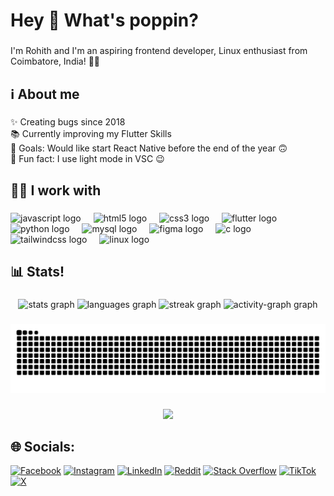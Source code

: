 <h1 align="left">Hey 👋 What's poppin?</h1>

###

<p align="left">I'm Rohith and I'm an aspiring frontend developer, Linux enthusiast from Coimbatore, India! 🌟✨</p>

###

<h2 align="left">ℹ️ About me</h2>

###

<p align="left">✨ Creating bugs since 2018<br>📚 Currently improving my Flutter Skills<br>🎯 Goals: Would like start React Native before the end of the year 🙃<br>🎲 Fun fact: I use light mode in VSC 😉</p>

###

<h2 align="left">🧑‍💻 I work with</h2>

###

<div align="left">
  <img src="https://cdn.jsdelivr.net/gh/devicons/devicon/icons/javascript/javascript-original.svg" height="40" alt="javascript logo"  />
  <img width="12" />
  <img src="https://cdn.jsdelivr.net/gh/devicons/devicon/icons/html5/html5-original.svg" height="40" alt="html5 logo"  />
  <img width="12" />
  <img src="https://cdn.jsdelivr.net/gh/devicons/devicon/icons/css3/css3-original.svg" height="40" alt="css3 logo"  />
  <img width="12" />
  <img src="https://cdn.jsdelivr.net/gh/devicons/devicon/icons/flutter/flutter-original.svg" height="40" alt="flutter logo"  />
  <img width="12" />
  <img src="https://cdn.jsdelivr.net/gh/devicons/devicon/icons/python/python-original.svg" height="40" alt="python logo"  />
  <img width="12" />
  <img src="https://cdn.jsdelivr.net/gh/devicons/devicon/icons/mysql/mysql-original.svg" height="40" alt="mysql logo"  />
  <img width="12" />
  <img src="https://cdn.jsdelivr.net/gh/devicons/devicon/icons/figma/figma-original.svg" height="40" alt="figma logo"  />
  <img width="12" />
  <img src="https://cdn.jsdelivr.net/gh/devicons/devicon/icons/c/c-original.svg" height="40" alt="c logo"  />
  <img width="12" />
  <img src="https://skillicons.dev/icons?i=tailwind" height="40" alt="tailwindcss logo"  />
  <img width="12" />
  <img src="https://cdn.jsdelivr.net/gh/devicons/devicon/icons/linux/linux-original.svg" height="40" alt="linux logo"  />
</div>


###

<h2 align="left">📊 Stats!</h2>

###

<div align="center">
  <img src="https://github-readme-stats.vercel.app/api?username=rrohithram&hide_title=false&hide_rank=false&show_icons=true&include_all_commits=true&count_private=true&disable_animations=false&theme=dracula&locale=en&hide_border=false&order=1" height="150" alt="stats graph"  />
  <img src="https://github-readme-stats.vercel.app/api/top-langs?username=rrohithram&locale=en&hide_title=false&layout=compact&card_width=320&langs_count=5&theme=dracula&hide_border=false&order=2" height="150" alt="languages graph"  />
  <img src="https://streak-stats.demolab.com?user=rrohithram&locale=en&mode=daily&theme=dracula&hide_border=false&border_radius=5&order=3" height="150" alt="streak graph"  />
  <img src="https://github-readme-activity-graph.vercel.app/graph?username=rrohithram&radius=16&theme=dracula&area=true&order=5" height="300" alt="activity-graph graph"  />
</div>


###
<div align="center">
<img src="https://raw.githubusercontent.com/rrohithram/rrohithram/output/snake.svg" alt="Snake animation" />
</div>

###

<div align="center">
  <img src="https://visitcount.itsvg.in/api?id=rrohithram&icon=0&color=0"  />
</div>

## 🌐 Socials:
[![Facebook](https://img.shields.io/badge/Facebook-%231877F2.svg?logo=Facebook&logoColor=white)](https://facebook.com/rohith_recurred) [![Instagram](https://img.shields.io/badge/Instagram-%23E4405F.svg?logo=Instagram&logoColor=white)](https://instagram.com/rohithram.r) [![LinkedIn](https://img.shields.io/badge/LinkedIn-%230077B5.svg?logo=linkedin&logoColor=white)](https://linkedin.com/in/rohithram-r) [![Reddit](https://img.shields.io/badge/Reddit-%23FF4500.svg?logo=Reddit&logoColor=white)](https://reddit.com/user/aviator_dude) [![Stack Overflow](https://img.shields.io/badge/-Stackoverflow-FE7A16?logo=stack-overflow&logoColor=white)](https://stackoverflow.com/users/27895509) [![TikTok](https://img.shields.io/badge/TikTok-%23000000.svg?logo=TikTok&logoColor=white)](https://tiktok.com/@rohith_recurred) [![X](https://img.shields.io/badge/X-black.svg?logo=X&logoColor=white)](https://x.com/rohith_recurred) 


###

